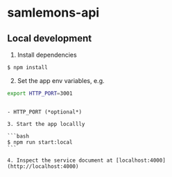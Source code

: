 # samlemons-api

## Local development

1. Install dependencies

```bash
$ npm install
```

2. Set the app env variables, e.g.

```bash
export HTTP_PORT=3001
```

````Here is an extensive list of env variables

- HTTP_PORT (*optional*)

3. Start the app locallly

```bash
$ npm run start:local
```

4. Inspect the service document at [localhost:4000](http://localhost:4000)

